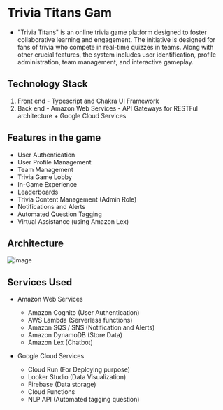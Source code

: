 # Trivia Titans Gam
- "Trivia Titans" is an online trivia game platform designed to foster collaborative learning and engagement. The initiative is designed for fans of trivia who compete in real-time quizzes in teams.
  Along with other crucial features, the system includes user identification, profile administration, team management, and interactive gameplay.

## Technology Stack

1. Front end - Typescript and Chakra UI Framework
2. Back end - Amazon Web Services - API Gateways for RESTFul architecture + Google Cloud Services

## Features in the game

- User Authentication
- User Profile Management
- Team Management
- Trivia Game Lobby
- In-Game Experience
- Leaderboards
- Trivia Content Management (Admin Role)
- Notifications and Alerts
- Automated Question Tagging
- Virtual Assistance (using Amazon Lex)

## Architecture

![image](https://github.com/HVMS/Multi_Trivia_Game/assets/38061955/c33b1807-4a6c-408b-af78-e945e52e9c74)

## Services Used

- Amazon Web Services
  - Amazon Cognito (User Authentication)
  - AWS Lambda (Serverless functions)
  - Amazon SQS / SNS (Notification and Alerts)
  - Amazon DynamoDB (Store Data)
  - Amazon Lex (Chatbot)
 
- Google Cloud Services
  - Cloud Run (For Deploying purpose)
  - Looker Studio (Data Visualization)
  - Firebase (Data storage)
  - Cloud Functions
  - NLP API (Automated tagging question)
